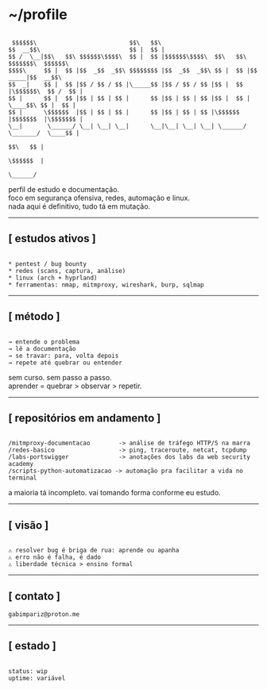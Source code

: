 
# ~/profile

```

 $$$$$$\                          $$\   $$\                                             
$$  __$$\                         $$ |  $$ |                                            
$$ /  \__|$$\   $$\ $$$$$$\$$$$\  $$ |  $$ |$$$$$$\$$$$\  $$\   $$\  $$$$$$$\  $$$$$$\  
$$$$\     $$ |  $$ |$$  _$$  _$$\ $$$$$$$$ |$$  _$$  _$$\ $$ |  $$ |$$  _____|$$  __$$\ 
$$  _|    $$ |  $$ |$$ / $$ / $$ |\_____$$ |$$ / $$ / $$ |$$ |  $$ |\$$$$$$\  $$ /  $$ |
$$ |      $$ |  $$ |$$ | $$ | $$ |      $$ |$$ | $$ | $$ |$$ |  $$ | \____$$\ $$ |  $$ |
$$ |      \$$$$$$  |$$ | $$ | $$ |      $$ |$$ | $$ | $$ |\$$$$$$  |$$$$$$$  |\$$$$$$$ |
\__|       \______/ \__| \__| \__|      \__|\__| \__| \__| \______/ \_______/  \____$$ |
                                                                              $$\   $$ |
                                                                              \$$$$$$  |
                                                                               \______/ 

```

perfil de estudo e documentação.  
foco em segurança ofensiva, redes, automação e linux.  
nada aqui é definitivo, tudo tá em mutação.

---

## [ estudos ativos ]

```

* pentest / bug bounty
* redes (scans, captura, análise)
* linux (arch + hyprland)
* ferramentas: nmap, mitmproxy, wireshark, burp, sqlmap

```

---

## [ método ]

```

→ entende o problema
→ lê a documentação
→ se travar: para, volta depois
→ repete até quebrar ou entender

```

sem curso. sem passo a passo.  
aprender = quebrar > observar > repetir.

---

## [ repositórios em andamento ]

```

/mitmproxy-documentacao        -> análise de tráfego HTTP/S na marra
/redes-basico                  -> ping, traceroute, netcat, tcpdump
/labs-portswigger              -> anotações dos labs da web security academy
/scripts-python-automatizacao -> automação pra facilitar a vida no terminal

```

a maioria tá incompleto. vai tomando forma conforme eu estudo.

---

## [ visão ]

```

⚠ resolver bug é briga de rua: aprende ou apanha
⚠ erro não é falha, é dado
⚠ liberdade técnica > ensino formal

```

---

## [ contato ]

`gabimpariz@proton.me`

---

## [ estado ]

```

status: wip
uptime: variável

```
